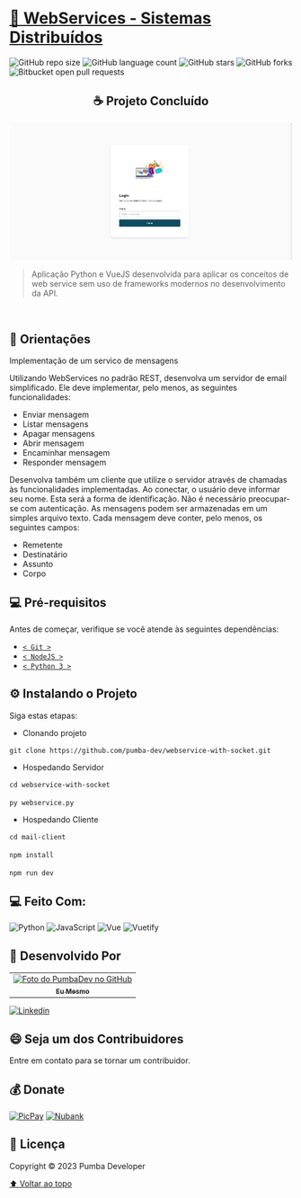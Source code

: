 # [🚀 WebServices - Sistemas Distribuídos](https://pumbadev.com)

![GitHub repo size](https://img.shields.io/github/repo-size/pumba-dev/webservice-with-socket?style=for-the-badge)
![GitHub language count](https://img.shields.io/github/languages/count/pumba-dev/webservice-with-socket?style=for-the-badge)
![GitHub stars](https://img.shields.io/github/stars/pumba-dev/webservice-with-socket?style=for-the-badge)
![GitHub forks](https://img.shields.io/github/forks/pumba-dev/webservice-with-socket?style=for-the-badge)
![Bitbucket open pull requests](https://img.shields.io/github/issues-pr/pumba-dev/webservice-with-socket?style=for-the-badge)

<h2 align="center">☕ Projeto Concluído </h2>

<img src="./mail-client/src/assets/homepage.png" alt="Imagem da Home do Site."/>

> Aplicação Python e VueJS desenvolvida para aplicar os conceitos de web service sem uso de frameworks modernos no desenvolvimento da API.

<br>

## 📝 Orientações

Implementação de um servico de mensagens

Utilizando WebServices no padrão REST, desenvolva um servidor de email simplificado. Ele deve implementar, pelo menos, as seguintes funcionalidades:

- Enviar mensagem
- Listar mensagens
- Apagar mensagens
- Abrir mensagem
- Encaminhar mensagem
- Responder mensagem

Desenvolva também um cliente que utilize o servidor através de chamadas às funcionalidades implementadas. Ao conectar, o usuário deve informar seu nome. Esta será a forma de identificação. Não é necessário preocupar-se com autenticação. As mensagens podem ser armazenadas em um simples arquivo texto. Cada mensagem deve conter, pelo menos, os seguintes campos:

- Remetente
- Destinatário
- Assunto
- Corpo

## 💻 Pré-requisitos

Antes de começar, verifique se você atende às seguintes dependências:

- [`< Git >`](https://git-scm.com/)
- [`< NodeJS >`](https://nodejs.org/en/)
- [`< Python 3 >`](https://www.python.org/)

## ⚙️ Instalando o Projeto

Siga estas etapas:

- Clonando projeto

```
git clone https://github.com/pumba-dev/webservice-with-socket.git
```

- Hospedando Servidor

```
cd webservice-with-socket

py webservice.py
```

- Hospedando Cliente

```
cd mail-client

npm install

npm run dev

```

## 💻 Feito Com:

![Python](https://img.shields.io/badge/Python-3776AB?style=for-the-badge&logo=python&logoColor=white)
![JavaScript](https://img.shields.io/badge/JavaScript-F7DF1E?style=for-the-badge&logo=javascript&logoColor=black)
![Vue](https://img.shields.io/badge/Vue.js-35495E?style=for-the-badge&logo=vue.js&logoColor=4FC08D)
![Vuetify](https://img.shields.io/badge/Vuetify-1867c0?style=for-the-badge&logo=Vuetify&logoColor=white)

## 🤝 Desenvolvido Por

<table>
  <tr>
    <td align="center">
      <a href="https://github.com/pumba-dev">
        <img src="https://static.wikia.nocookie.net/disneypt/images/c/cf/It_means_no_worries.png/revision/latest?cb=20200128144126&path-prefix=pt" width="100px;" alt="Foto do PumbaDev no GitHub"/><br>
        <sub>
          <b>Eu Mesmo</b>
        </sub>
      </a>
    </td>
  </tr>
</table>

[![Linkedin](https://img.shields.io/badge/LinkedIn-0077B5?style=for-the-badge&logo=linkedin&logoColor=white)](https://www.linkedin.com/in/pumba-dev/)

## 😄 Seja um dos Contribuidores<br>

Entre em contato para se tornar um contribuidor.

## 💰 Donate

[![PicPay](https://img.shields.io/badge/PicPay-%40PumbaDev%20-brightgreen)](https://picpay.me/pumbadev)
[![Nubank](https://img.shields.io/badge/Nubank-Pix%20QR%20Code-blueviolet)](https://nubank.com.br/pagar/1ou9f/ifu2K7YNO7)

## 📝 Licença

Copyright © 2023 Pumba Developer

[⬆ Voltar ao topo](#webservice-with-socket)<br>
